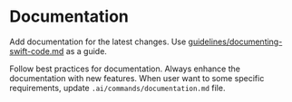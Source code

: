 # Documentation

Add documentation for the latest changes. Use [guidelines/documenting-swift-code.md](guidelines/documenting-swift-code.md) as a guide.

Follow best practices for documentation. Always enhance the documentation with new features. When user want to some specific requirements, update `.ai/commands/documentation.md` file.
